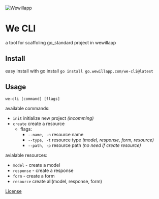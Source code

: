 ![Wewillapp](https://wewillapp.com/images/wewillapp_logo.png)

# We CLI

a tool for scaffoling go_standard project in wewillapp

## Install

easy install with go install `go install go.wewillapp.com/we-cli@latest`

## Usage

`we-cli [command] [flags]`

available commands:

- `init` initialize new project _(incomming)_
- `create` create a resource
  - flags:
    - `--name, -n` resource name
    - `--type, -t` resource type _(model, response, form, resource)_
    - `--path, -p` resource path _(no need if create resource)_

avialable resources:

- `model` - create a model
- `response` - create a response
- `form` - create a form
- `resource` create all(model, response, form)

[License](./LICENSE)
